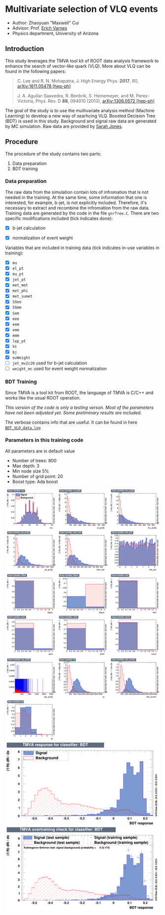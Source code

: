 # Multivariate selection of VLQ events
- Author: Zhaoyuan "Maxwell" Cui
- Advisor: Prof. [Erich Varnes](http://w3.physics.arizona.edu/people/erich-varnes)
- Physics department, University of Arizona 

## Introduction
This study leverages the TMVA tool kit of ROOT data analysis framework to enhance the search of vector-like quark (VLQ). More about VLQ can be found in the following papers:
> C. Lee and R. N. Mohapatra, J. High Energy Phys. **2017**, 80, [arXiv:1611.05478 [hep-ph]](https://arxiv.org/abs/1611.05478v1)
>
> J. A. Aguilar-Saavedra, R. Benbrik, S. Heinemeyer, and M. Perez-Victoria, Phys. Rev. D **88**, 094010 (2013), [arXiv:1306.0572 [hep-ph]](https://arxiv.org/abs/1306.0572v3)

The goal of the study is to use the multivariate analysis method (Machine Learning) to develop a new way of searhcing VLQ.
Boosted Decision Tree (BDT) is used in this study. Background and signal raw data are generated by MC simulation. 
Raw data are provided by [Sarah Jones](http://w3.physics.arizona.edu/people/sarah-jones).

## Procedure
The procedure of the study contains two parts:
1. Data preparation
1. BDT training

### Data preparation
The raw data from the simulation contain lots of infromation that is not needed in the training. At the same time, some information that one is interested, for example, b-jet, is not explicitly included. Therefore, it's necessary to extract and recombine the infromation from the raw data. Training data are generated by the code in the file `gnrTree.C`. There are two specific modifications included (tick indicates done):
- [x] b-jet calculation
- [x] normalization of event weight


Variables that are included in training data (tick indicates in-use variables in training):
- [x] `mu`
- [x] `el_pt`
- [x] `mu_pt`
- [x] `jet_pt`
- [x] `met_met`
- [x] `met_phi`
- [x] `met_sumet`
- [x] `SSee`
- [x] `SSmm`
- [x] `Sem`
- [x] `eee`
- [x] `eem`
- [x] `emm`
- [x] `mmm`
- [x] `lep_pt`
- [x] `ht`
- [x] `bj`
- [x] `evWeight`
- [ ] `jet_mv2c20` used for b-jet calculation
- [ ] `weight_mc`  used for event weight normalization

### BDT Training
Since TMVA is a tool kit from ROOT, the language of TMVA is C/C++ and works like the usual ROOT operation.

*This version of the code is only a testing verson. Most of the parameters have not been adjusted yet. 
Some preliminary results are included.*

The verbose contains info that are useful. It can be found in here [`BDT_VLQ_data.log`](https://github.com/maxwellcui/VLQ_BDT/blob/Training/BDT_VLQ_data.log)

### Parameters in this training code
All parameters are in default value

- Number of trees: 800
- Max depth: 3
- Min node size 5%
- Number of grid point: 20
- Boost type: Ada boost

![Input variables](https://github.com/maxwellcui/VLQ_BDT/blob/master/variables_id_c1.png)
![Input variables](https://github.com/maxwellcui/VLQ_BDT/blob/master/variables_id_c2.png)
![Input variables](https://github.com/maxwellcui/VLQ_BDT/blob/master/variables_id_c3.png)
![mva_BDT](https://github.com/maxwellcui/VLQ_BDT/blob/master/mva_BDT.png)
![overtrain](https://github.com/maxwellcui/VLQ_BDT/blob/master/overtrain_BDT.png)
